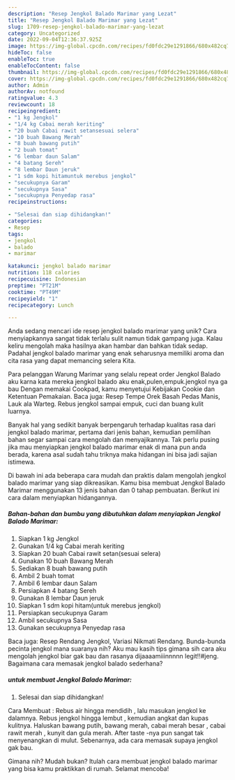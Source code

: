 ```yaml
---
description: "Resep Jengkol Balado Marimar yang Lezat"
title: "Resep Jengkol Balado Marimar yang Lezat"
slug: 1709-resep-jengkol-balado-marimar-yang-lezat
category: Uncategorized
date: 2022-09-04T12:36:37.925Z
image: https://img-global.cpcdn.com/recipes/fd0fdc29e1291866/680x482cq70/jengkol-balado-marimar-foto-resep-utama.jpg
hideToc: false
enableToc: true
enableTocContent: false
thumbnail: https://img-global.cpcdn.com/recipes/fd0fdc29e1291866/680x482cq70/jengkol-balado-marimar-foto-resep-utama.jpg
cover: https://img-global.cpcdn.com/recipes/fd0fdc29e1291866/680x482cq70/jengkol-balado-marimar-foto-resep-utama.jpg
author: Admin
authorAv: notfound
ratingvalue: 4.3
reviewcount: 18
recipeingredient:
- "1 kg Jengkol"
- "1/4 kg Cabai merah keriting"
- "20 buah Cabai rawit setansesuai selera"
- "10 buah Bawang Merah"
- "8 buah bawang putih"
- "2 buah tomat"
- "6 lembar daun Salam"
- "4 batang Sereh"
- "8 lembar Daun jeruk"
- "1 sdm kopi hitamuntuk merebus jengkol"
- "secukupnya Garam"
- "secukupnya Sasa"
- "secukupnya Penyedap rasa"
recipeinstructions:

- "Selesai dan siap dihidangkan!"
categories:
- Resep
tags:
- jengkol
- balado
- marimar

katakunci: jengkol balado marimar 
nutrition: 118 calories
recipecuisine: Indonesian
preptime: "PT21M"
cooktime: "PT49M"
recipeyield: "1"
recipecategory: Lunch

---
```





Anda sedang mencari ide resep jengkol balado marimar yang unik? Cara menyiapkannya sangat tidak terlalu sulit namun tidak gampang juga. Kalau keliru mengolah maka hasilnya akan hambar dan bahkan tidak sedap. Padahal jengkol balado marimar yang enak seharusnya memiliki aroma dan cita rasa yang dapat memancing selera Kita.





Para pelanggan Warung Marimar yang selalu repeat order Jengkol Balado aku karna kata mereka jengkol balado aku enak,pulen,empuk.jengkol nya ga bau Dengan memakai Cookpad, kamu menyetujui Kebijakan Cookie dan Ketentuan Pemakaian. Baca juga: Resep Tempe Orek Basah Pedas Manis, Lauk ala Warteg. Rebus jengkol sampai empuk, cuci dan buang kulit luarnya.

Banyak hal yang sedikit banyak berpengaruh terhadap kualitas rasa dari jengkol balado marimar, pertama dari jenis bahan, kemudian pemilihan bahan segar sampai cara mengolah dan menyajikannya. Tak perlu pusing jika mau menyiapkan jengkol balado marimar enak di mana pun anda berada, karena asal sudah tahu triknya maka hidangan ini bisa jadi sajian istimewa.






Di bawah ini ada beberapa cara mudah dan praktis dalam mengolah jengkol balado marimar yang siap dikreasikan. Kamu bisa membuat Jengkol Balado Marimar menggunakan 13 jenis bahan dan 0 tahap pembuatan. Berikut ini cara dalam menyiapkan hidangannya.

<!--inarticleads1-->

##### Bahan-bahan dan bumbu yang dibutuhkan dalam menyiapkan Jengkol Balado Marimar:

1. Siapkan 1 kg Jengkol
1. Gunakan 1/4 kg Cabai merah keriting
1. Siapkan 20 buah Cabai rawit setan(sesuai selera)
1. Gunakan 10 buah Bawang Merah
1. Sediakan 8 buah bawang putih
1. Ambil 2 buah tomat
1. Ambil 6 lembar daun Salam
1. Persiapkan 4 batang Sereh
1. Gunakan 8 lembar Daun jeruk
1. Siapkan 1 sdm kopi hitam(untuk merebus jengkol)
1. Persiapkan secukupnya Garam
1. Ambil secukupnya Sasa
1. Gunakan secukupnya Penyedap rasa


Baca juga: Resep Rendang Jengkol, Variasi Nikmati Rendang. Bunda-bunda pecinta jengkol mana suaranya nih? Aku mau kasih tips gimana sih cara aku mengolah jengkol biar gak bau dan rasanya dijaaaamiiinnnnn legit‼️#jeng. Bagaimana cara memasak jengkol balado sederhana? 

<!--inarticleads2-->

#####  untuk membuat Jengkol Balado Marimar:


1. Selesai dan siap dihidangkan!

Cara Membuat : Rebus air hingga mendidih , lalu masukan jengkol ke dalamnya. Rebus jengkol hingga lembut , kemudian angkat dan kupas kulitnya. Haluskan bawang putih, bawang merah, cabai merah besar , cabai rawit merah , kunyit dan gula merah. After taste -nya pun sangat tak menyenangkan di mulut. Sebenarnya, ada cara memasak supaya jengkol gak bau. 

Gimana nih? Mudah bukan? Itulah cara membuat jengkol balado marimar yang bisa kamu praktikkan di rumah. Selamat mencoba!
